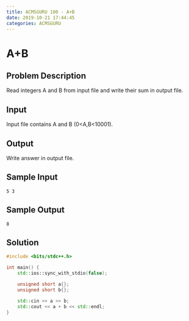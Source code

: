 ```yaml
---
title: ACMSGURU 100 - A+B
date: 2019-10-21 17:44:45
categories: ACMSGURU
---
```

# A+B

<!--more-->

## Problem Description

Read integers A and B from input file and write their sum in output file.

## Input

Input file contains A and B (0<A,B<10001).

## Output

Write answer in output file.

## Sample Input

```
5 3
```

## Sample Output

```
8
```

## Solution

```cpp
#include <bits/stdc++.h>

int main() {
    std::ios::sync_with_stdio(false);

    unsigned short a{};
    unsigned short b{};

    std::cin >> a >> b;
    std::cout << a + b << std::endl;
}
```
